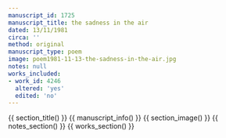 ```yaml
---
manuscript_id: 1725
manuscript_title: the sadness in the air
dated: 13/11/1981
circa: ''
method: original
manuscript_type: poem
image: poem1981-11-13-the-sadness-in-the-air.jpg
notes: null
works_included:
- work_id: 4246
  altered: 'yes'
  edited: 'no'
---
```


{{ section_title() }}
{{ manuscript_info() }}
{{ section_image() }}
{{ notes_section() }}
{{ works_section() }}
